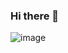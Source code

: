### Hi there 👋
![image](https://github.com/MatiwRC18/MatiwRC18/assets/121354424/d3c2ebc5-7829-46e0-a59e-ce9cfbc1c6b6)


